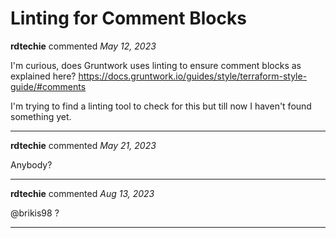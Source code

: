 # Linting for Comment Blocks

**rdtechie** commented *May 12, 2023*

I'm curious, does Gruntwork uses linting to ensure comment blocks as explained here?
https://docs.gruntwork.io/guides/style/terraform-style-guide/#comments

I'm trying to find a linting tool to check for this but till now I haven't found something yet.
<br />
***


**rdtechie** commented *May 21, 2023*

Anybody?
***

**rdtechie** commented *Aug 13, 2023*

@brikis98 ?
***

